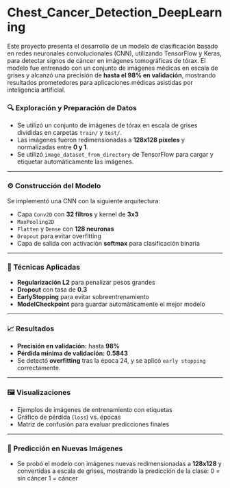 # Chest_Cancer_Detection_DeepLearning

Este proyecto presenta el desarrollo de un modelo de clasificación basado en redes neuronales convolucionales (CNN), utilizando TensorFlow y Keras, para detectar signos de cáncer en imágenes tomográficas de tórax. El modelo fue entrenado con un conjunto de imágenes médicas en escala de grises y alcanzó una precisión de **hasta el 98% en validación**, mostrando resultados prometedores para aplicaciones médicas asistidas por inteligencia artificial.

### 🔍 Exploración y Preparación de Datos
- Se utilizó un conjunto de imágenes de tórax en escala de grises divididas en carpetas `train/` y `test/`.
- Las imágenes fueron redimensionadas a **128x128 píxeles** y normalizadas entre **0 y 1**.
- Se utilizó `image_dataset_from_directory` de TensorFlow para cargar y etiquetar automáticamente las imágenes.
---

### ⚙️ Construcción del Modelo
Se implementó una CNN con la siguiente arquitectura:
- Capa `Conv2D` con **32 filtros** y kernel de **3x3**
- `MaxPooling2D`
- `Flatten` y `Dense` con **128 neuronas**
- `Dropout` para evitar overfitting
- Capa de salida con activación **softmax** para clasificación binaria
---

### 🧠 Técnicas Aplicadas
- **Regularización L2** para penalizar pesos grandes
- **Dropout** con tasa de **0.3**
- **EarlyStopping** para evitar sobreentrenamiento
- **ModelCheckpoint** para guardar automáticamente el mejor modelo
---

### 📈 Resultados
- **Precisión en validación:** hasta **98%**
- **Pérdida mínima de validación:** **0.5843**
- Se detectó **overfitting** tras la época 24, y se aplicó `early stopping` correctamente.
---

### 🖼️ Visualizaciones
- Ejemplos de imágenes de entrenamiento con etiquetas
- Gráfico de pérdida (`loss`) vs. épocas
- Matriz de confusión para evaluar predicciones finales
---

### 🔮 Predicción en Nuevas Imágenes
- Se probó el modelo con imágenes nuevas redimensionadas a **128x128** y convertidas a escala de grises, mostrando la predicción de la clase:
0 = sin cáncer
1 = cáncer
